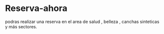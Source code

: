 # Reserva-ahora
podras realizar una reserva en el area de salud , belleza , canchas sinteticas  y más sectores.
